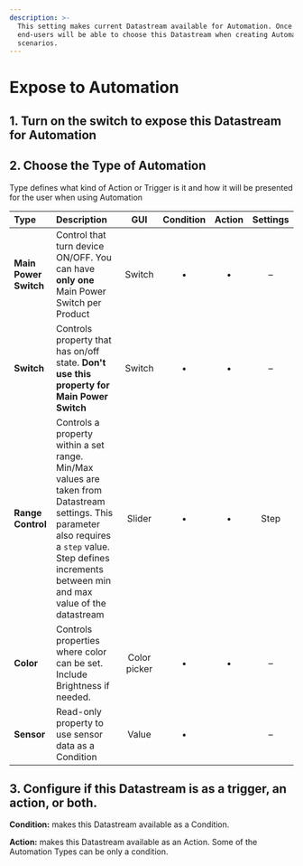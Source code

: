```yaml
---
description: >-
  This setting makes current Datastream available for Automation. Once enabled,
  end-users will be able to choose this Datastream when creating Automation
  scenarios.
---
```


# Expose to Automation

## 1. Turn on the switch to expose this Datastream for Automation

## 2. Choose the Type of Automation

Type defines what kind of Action or Trigger is it and how it will be presented for the user when using Automation

| Type | Description | GUI | Condition | Action | Settings |
| :--- | :--- | :---: | :---: | :---: | :---: |
| **Main Power Switch** | Control that turn device ON/OFF. You can have **only one** Main Power Switch per Product | Switch | • | • | – |
| **Switch** | Controls property that has on/off state. **Don't use this property for Main Power Switch** | Switch | • | • | – |
| **Range Control** | Controls a property within a set range. Min/Max values are taken from Datastream settings. This parameter also requires a `step` value. Step defines increments between min and max value of the datastream | Slider | • | • | Step |
| **Color** | Controls properties where color can be set. Include Brightness if needed. | Color picker | • | • | – |
| **Sensor** | Read-only property to use sensor data as a Condition | Value | • |  | – |

## 3. Configure if this Datastream is as a trigger, an action, or both.

**Condition:** makes this Datastream available as a Condition.

**Action:** makes this Datastream available as an Action. Some of the Automation Types can be only a condition.

